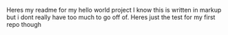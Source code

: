 Heres my readme for my hello world project
I know this is written in markup but i dont really have too much to go off of.
Heres just the test for my first repo though